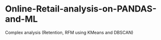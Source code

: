 # Online-Retail-analysis-on-PANDAS-and-ML
Complex analysis (Retention, RFM using KMeans and DBSCAN)
